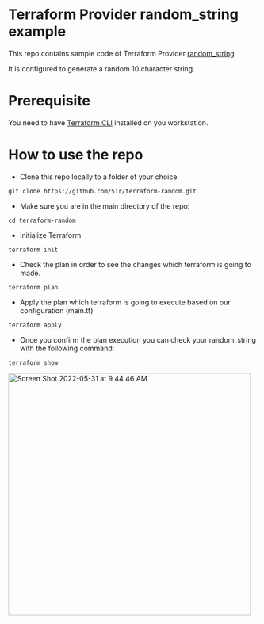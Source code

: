 # Terraform Provider random_string example

This repo contains sample code of Terraform Provider [random_string](https://registry.terraform.io/providers/hashicorp/random/latest)

It is configured to generate a random 10 character string.

# Prerequisite
You need to have [Terraform CLI](https://learn.hashicorp.com/tutorials/terraform/install-cli) installed on you workstation. 

# How to use the repo

* Clone this repo locally to a folder of your choice
```
git clone https://github.com/51r/terraform-random.git
```

* Make sure you are in the main directory of the repo:
```
cd terraform-random
```

* initialize Terraform  
```
terraform init
```

* Check the plan in order to see the changes which terraform is going to made.
```
terraform plan
```

* Apply the plan which terraform is going to execute based on our configuration (main.tf)
```
terraform apply
```

* Once you confirm the plan execution you can check your random_string with the following command:
```
terraform show
```

<img width="489" alt="Screen Shot 2022-05-31 at 9 44 46 AM" src="https://user-images.githubusercontent.com/52199951/171109429-7ac8c9b7-9662-49d0-bf54-eaa02ed7483c.png">

